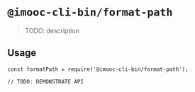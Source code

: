 # `@imooc-cli-bin/format-path`

> TODO: description

## Usage

```
const formatPath = require('@imooc-cli-bin/format-path');

// TODO: DEMONSTRATE API
```
